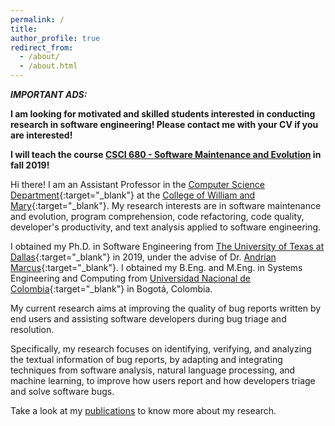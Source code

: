 ```yaml
---
permalink: /
title: 
author_profile: true
redirect_from: 
  - /about/
  - /about.html
---
```


***IMPORTANT ADS:*** 

**I am looking for motivated and skilled students interested in conducting research in software engineering! Please contact me with your CV if you are interested!**

**I will teach the course [CSCI 680 - Software Maintenance and Evolution](/teaching/csci680-f19) in fall 2019!**

Hi there! I am an Assistant Professor in the [Computer Science Department](https://www.wm.edu/as/computerscience/?svr=web){:target="_blank"} at the [College of William and Mary](https://www.wm.edu/){:target="_blank"}. My research interests are in software maintenance and evolution, program comprehension, code refactoring, code quality, developer's productivity, and text analysis applied to software engineering.

I obtained my Ph.D. in Software Engineering from [The University of Texas at Dallas](http://www.utdallas.edu/){:target="_blank"} in 2019, under the advise of Dr. [Andrian Marcus](http://www.utdallas.edu/~amarcus/){:target="_blank"}. I obtained my B.Eng. and M.Eng. in Systems Engineering and Computing from [Universidad Nacional de Colombia](https://bogota.unal.edu.co/){:target="_blank"} in Bogot&aacute;, Colombia.

My current research aims at improving the quality of bug reports written by end users and assisting software developers during bug
triage and resolution. 

Specifically, my research focuses on identifying, verifying, and analyzing the textual information of bug reports, by adapting and integrating techniques from software analysis, natural language processing, and machine learning, to improve how users report and how developers triage and solve software bugs. 

Take a look at my [publications](publications/) to know more about my research.



